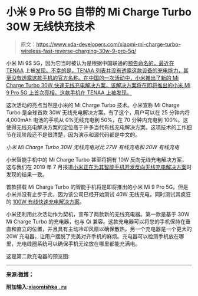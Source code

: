 # 小米 9 Pro 5G 自带的 Mi Charge Turbo 30W 无线快充技术

> 原文：<https://www.xda-developers.com/xiaomi-mi-charge-turbo-wireless-fast-reverse-charging-30w-9-pro-5g/>

小米 Mi 9S 5G，因为它当时被认为是根据中国联通的[预告命名的，最近在 TENAA](https://www.xda-developers.com/china-unicom-5g-xiaomi-samsung-galaxy-a90-huawei-mate-30/) 上被[发现。不幸的是，TENAA 列表并没有透露这款设备的充电能力，甚至没有透露这款手机的官方名称。在中国的一次活动中，小米推出了新的 Mi Charge Turbo 30W 快速无线充电解决方案，该解决方案将在即将推出的小米 Mi 9 Pro 5G 上首次亮相，这款手机在 TENAA 上被发现。](https://www.xda-developers.com/xiaomi-mi-9s-5g-gets-listed-on-tenaa-with-qualcomm-snapdragon-855/)

这次活动的亮点当然是小米的 Mi Charge Turbo 技术。小米宣称 Mi Charge Turbo 是全球首款 30W 无线充电解决方案。有了这个，用户可以在 25 分钟内将 4,000mAh 电池的手机从 0%无线充电到 50%，在 70 分钟内充电到 100%。这使得无线充电解决方案的定位高于许多当代有线充电解决方案。这项技术的工作细节在现阶段还不是很清楚，因为演示和源代码都是中文的。

*小米 Mi Charge Turbo 30W 无线充电对比 27W 有线充电和 20W 有线充电*

小米智能手机中的 Mi Charge Turbo 甚至将拥有 10W 反向无线充电解决方案，这与我们在 2019 年 7 月报道[小米正在为其智能手机开发反向无线充电解决方案](https://www.xda-developers.com/xiaomi-reverse-wireless-charging-miui-beta/)时发现的结果一致。

首款搭载 Mi Charge Turbo 的智能手机将是即将推出的小米 Mi 9 Pro 5G。但是小米并没有止步于此，因为该公司已经开始测试 40W 无线充电，同时测试其疯狂的 [100W 有线快速充电解决方案](https://www.xda-developers.com/xiaomi-demos-100w-super-charge-turbo/)。

小米还利用此次活动作为契机，宣布了两款新的无线充电器。第一款是基于 30W Mi Charge Turbo 的充电器，也与 Qi 兼容。这款充电器可以将您的手机保持在垂直和直立的位置，并且具有主动冷却风扇以确保散热。另一个充电器是一个更大的 20W 充电器，让用户摆脱了完美对齐手机的麻烦。充电器可以检测手机放在哪里，充电线圈系统可以确保手机无论放在哪里都能充满电。

这是第二款充电器的预览图:

* * *

**来源:[微博](https://www.weibo.com/2202387347/I68t8ddkg)；**

**附加输入:[xiaomishka . ru](https://xiaomishka.ru/xiaomi-michargeturbo-30w)**